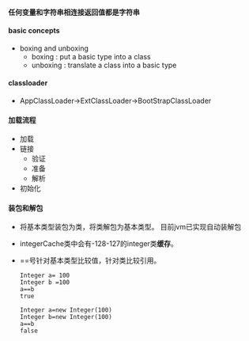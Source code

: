 #### 任何变量和字符串相连接返回值都是字符串


#### basic concepts
* boxing and unboxing
  - boxing : put a basic type into a class
  - unboxing : translate a class into a basic type
#### classloader

* AppClassLoader->ExtClassLoader->BootStrapClassLoader

#### 加载流程
* 加载
* 链接
  - 验证
  - 准备
  - 解析
* 初始化


#### 装包和解包

* 将基本类型装包为类，将类解包为基本类型。 目前jvm已实现自动装解包
* integerCache类中会有-128-127的integer类**缓存**。
* ==号针对基本类型比较值，针对类比较引用。

      Integer a= 100
      Integer b =100
      a==b 
      true

      Integer a=new Integer(100)
      Integer b=new Integer(100)
      a==b
      false

